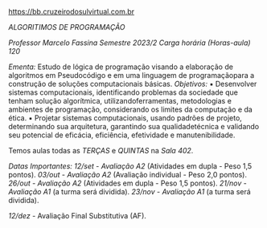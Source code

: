 https://bb.cruzeirodosulvirtual.com.br

*ALGORITIMOS DE PROGRAMAÇÃO*

*Professor Marcelo Fassina
Semestre 2023/2
Carga horária (Horas-aula) 120*

*Ementa:*
Estudo de lógica de programação visando a elaboração de algoritmos em Pseudocódigo e em uma linguagem de programaçãopara a construção de soluções computacionais básicas. 
*Objetivos:*
▪ Desenvolver sistemas computacionais, identificando problemas da sociedade que tenham solução algorítmica, utilizandoferramentas, metodologias e ambientes de programação, considerando os limites da computação e da ética.
▪ Projetar sistemas computacionais, usando padrões de projeto, determinando sua arquitetura, garantindo sua qualidadetécnica e validando seu potencial de eficácia, eficiência, efetividade e manutenibilidade.

Temos aulas todas as *TERÇAS* e *QUINTAS* na *Sala 402*.

*Datas Importantes:*
*12/set* - *Avaliação A2* (Atividades em dupla - Peso 1,5 pontos).
*03/out* - *Avaliação A2* (Avaliação individual - Peso 2,0 pontos).
*26/out* - *Avaliação A2* (Atividades em dupla - Peso 1,5 pontos).
*21/nov* - *Avaliação A1* (a turma será dividida).
*23/nov* - *Avaliação A1* (a turma será dividida).

*12/dez* - Avaliação Final Substitutiva (AF).
